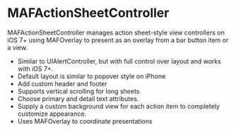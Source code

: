 MAFActionSheetController
==========

MAFActionSheetController manages action sheet-style view controllers on iOS 7+ using MAFOverlay to present as an overlay from a bar button item or a view.

* Similar to UIAlertController, but with full control over layout and works with iOS 7+.
* Default layout is similar to popover style on iPhone
* Add custom header and footer
* Supports vertical scrolling for long sheets
* Choose primary and detail text attributes.
* Supply a custom background view for each action item to completely customize appearance.
* Uses MAFOverlay to coordinate presentations